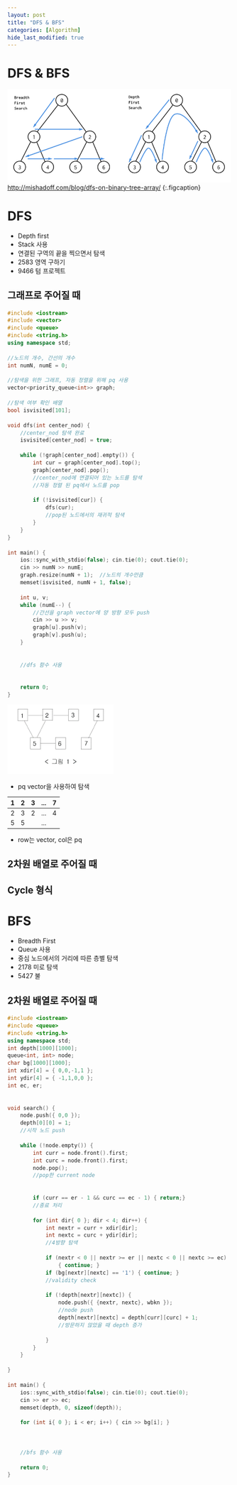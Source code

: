 ```yaml
---
layout: post
title: "DFS & BFS"
categories: [Algorithm]
hide_last_modified: true
---
```


# DFS & BFS

![](assets/img/post/algorithm/bdfs.png)
http://mishadoff.com/blog/dfs-on-binary-tree-array/
{:.figcaption}


# DFS

- Depth first
- Stack 사용
- 연결된 구역의 끝을 찍으면서 탐색
- 2583 영역 구하기
- 9466 텀 프로젝트


## 그래프로 주어질 때

~~~cpp
#include <iostream>
#include <vector>
#include <queue>
#include <string.h>
using namespace std;

//노드의 개수, 간선의 개수
int numN, numE = 0;

//탐색을 위한 그래프, 자동 정렬을 위해 pq 사용
vector<priority_queue<int>> graph;  

//탐색 여부 확인 배열
bool isvisited[101];

void dfs(int center_nod) {    
  	//center_nod 탐색 완료
	isvisited[center_nod] = true;

	while (!graph[center_nod].empty()) {
		int cur = graph[center_nod].top();
		graph[center_nod].pop();
    	//center_nod에 연결되어 있는 노드를 탐색
    	//자동 정렬 된 pq에서 노드를 pop

		if (!isvisited[cur]) {
			dfs(cur);
    		//pop된 노드에서의 재귀적 탐색
		}
	}
}

int main() {
	ios::sync_with_stdio(false); cin.tie(0); cout.tie(0);
	cin >> numN >> numE;
	graph.resize(numN + 1);  //노드의 개수만큼
	memset(isvisited, numN + 1, false);

	int u, v;
	while (numE--) {
    	//간선을 graph vector에 양 방향 모두 push
		cin >> u >> v;
		graph[u].push(v);
		graph[v].push(u);
	}


	//dfs 함수 사용


	return 0;
}
~~~


![](/assets/img/post/algorithm/dfs_ex1.png)


- pq vector을 사용하여 탐색


| 1      | 2     | 3     | ...  | 7    |
| :----: | :----:|:-----:|:----:|:----:|
| 2      | 3     | 2     | ...  | 4    |
| 5      | 5     |       | ...  |      |

 - row는 vector, col은 pq


## 2차원 배열로 주어질 때

## Cycle 형식

# BFS

- Breadth First
- Queue 사용
- 중심 노드에서의 거리에 따른 층별 탐색
- 2178 미로 탐색
- 5427 불

## 2차원 배열로 주어질 때

~~~cpp
#include <iostream>
#include <queue>
#include <string.h>
using namespace std;
int depth[1000][1000];
queue<int, int> node;
char bg[1000][1000];
int xdir[4] = { 0,0,-1,1 };
int ydir[4] = { -1,1,0,0 };
int ec, er;


void search() {
	node.push({ 0,0 });
	depth[0][0] = 1;
	//시작 노드 push

	while (!node.empty()) {
		int curr = node.front().first;
		int curc = node.front().first;
		node.pop();
		//pop한 current node


		if (curr == er - 1 && curc == ec - 1) { return;}
		//종료 처리

		for (int dir{ 0 }; dir < 4; dir++) {
			int nextr = curr + xdir[dir];
			int nextc = curc + ydir[dir];
			//4방향 탐색

			if (nextr < 0 || nextr >= er || nextc < 0 || nextc >= ec)
				{ continue; }
			if (bg[nextr][nextc] == '1') { continue; }
			//validity check

			if (!depth[nextr][nextc]) {
				node.push({ {nextr, nextc}, wbkn });
				//node push
				depth[nextr][nextc] = depth[curr][curc] + 1;
				//방문하지 않았을 때 depth 증가

			}
		}
	}

}

int main() {
	ios::sync_with_stdio(false); cin.tie(0); cout.tie(0);
	cin >> er >> ec;
	memset(depth, 0, sizeof(depth));

	for (int i{ 0 }; i < er; i++) {	cin >> bg[i]; }



 	//bfs 함수 사용

	return 0;
}
~~~
